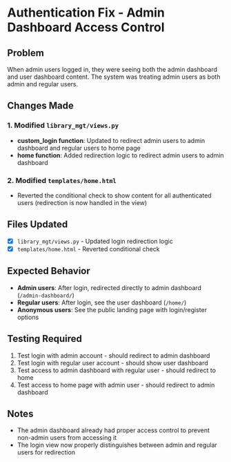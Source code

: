 # Authentication Fix - Admin Dashboard Access Control

## Problem
When admin users logged in, they were seeing both the admin dashboard and user dashboard content. The system was treating admin users as both admin and regular users.

## Changes Made

### 1. Modified `library_mgt/views.py`
- **custom_login function**: Updated to redirect admin users to admin dashboard and regular users to home page
- **home function**: Added redirection logic to redirect admin users to admin dashboard

### 2. Modified `templates/home.html`
- Reverted the conditional check to show content for all authenticated users (redirection is now handled in the view)

## Files Updated
- [x] `library_mgt/views.py` - Updated login redirection logic
- [x] `templates/home.html` - Reverted conditional check

## Expected Behavior
- **Admin users**: After login, redirected directly to admin dashboard (`/admin-dashboard/`)
- **Regular users**: After login, see the user dashboard (`/home/`)
- **Anonymous users**: See the public landing page with login/register options

## Testing Required
1. Test login with admin account - should redirect to admin dashboard
2. Test login with regular user account - should show user dashboard
3. Test access to admin dashboard with regular user - should redirect to home
4. Test access to home page with admin user - should redirect to admin dashboard

## Notes
- The admin dashboard already had proper access control to prevent non-admin users from accessing it
- The login view now properly distinguishes between admin and regular users for redirection
